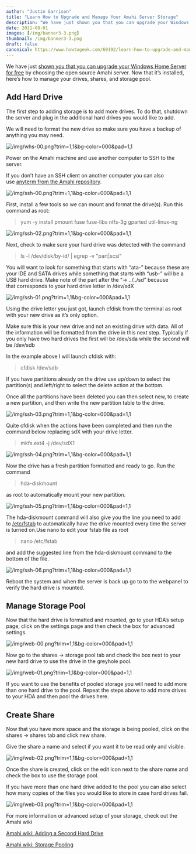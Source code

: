 ```yaml
---
author: "Justin Garrison"
title: "Learn How to Upgrade and Manage Your Amahi Server Storage"
description: "We have just shown you that you can upgrade your Windows Home Server for free"
date: 2011-08-01
images: [/img/banner3-3.png]
thumbnail: /img/banner3-3.png
draft: false
canonical: https://www.howtogeek.com/69192/learn-how-to-upgrade-and-manage-your-amahi-server-storage/
---
```


We have just [shown you that you can upgrade your Windows Home Server for free](https://www.howtogeek.com/63253/upgrade-your-windows-home-server-with-amahi/) by choosing the open source Amahi server. Now that it’s installed, here’s how to manage your drives, shares, and storage pool.

## Add Hard Drive

The first step to adding storage is to add more drives. To do that, shutdown the server and plug in the additional hard drives you would like to add.

We will need to format the new drive so make sure you have a backup of anything you may need.

![/img/whs-00.png?trim=1,1&bg-color=000&pad=1,1](/img/whs-00.png?trim=1,1&bg-color=000&pad=1,1)

Power on the Amahi machine and use another computer to SSH to the server.

If you don’t have an SSH client on another computer you can also use [anyterm from the Amahi repository](https://www.amahi.org/apps/ajaxterm).

![/img/ssh-00.png?trim=1,1&bg-color=000&pad=1,1](/img/ssh-00.png?trim=1,1&bg-color=000&pad=1,1)

First, install a few tools so we can mount and format the drive(s). Run this command as root:

> yum -y install pmount fuse fuse-libs ntfs-3g gparted util-linux-ng

![/img/ssh-02.png?trim=1,1&bg-color=000&pad=1,1](/img/ssh-02.png?trim=1,1&bg-color=000&pad=1,1)

Next, check to make sure your hard drive was detected with the command

> ls -l /dev/disk/by-id/ | egrep -v "part|scsi"

You will want to look for something that starts with “ata-” because these are your IDE and SATA drives while something that starts with “usb-” will be a USB hard drive. Make note of the part after the “-> ../../sd” because that corresponds to your hard drive letter in /dev/sdX

![/img/ssh-01.png?trim=1,1&bg-color=000&pad=1,1](/img/ssh-01.png?trim=1,1&bg-color=000&pad=1,1)

Using the drive letter you just got, launch cfdisk from the terminal as root with your new drive as it’s only option.

Make sure this is your new drive and not an existing drive with data. All of the information will be formatted from the drive in this next step. Typically if you only have two hard drives the first will be /dev/sda while the second will be /dev/sdb

In the example above I will launch cfdisk with:

> cfdisk /dev/sdb

If you have partitions already on the drive use up/down to select the partition(s) and left/right to select the delete action at the bottom.

Once all the partitions have been deleted you can then select new, to create a new partition, and then write the new partition table to the drive.

![/img/ssh-03.png?trim=1,1&bg-color=000&pad=1,1](/img/ssh-03.png?trim=1,1&bg-color=000&pad=1,1)

Quite cfdisk when the actions have been completed and then run the command below replacing sdX with your drive letter.

> mkfs.ext4 -j /dev/sdX1

![/img/ssh-04.png?trim=1,1&bg-color=000&pad=1,1](/img/ssh-04.png?trim=1,1&bg-color=000&pad=1,1)

Now the drive has a fresh partition formatted and ready to go. Run the command

> hda-diskmount

as root to automatically mount your new partition.

![/img/ssh-05.png?trim=1,1&bg-color=000&pad=1,1](/img/ssh-05.png?trim=1,1&bg-color=000&pad=1,1)

The hda-diskmount command will also give you the line you need to add to [/etc/fstab](https://www.howtogeek.com/38125/htg-explains-what-is-the-linux-fstab-and-how-does-it-work/) to automatically have the drive mounted every time the server is turned on.Use nano to edit your fstab file as root

> nano /etc/fstab

and add the suggested line from the hda-diskmount command to the bottom of the file.

![/img/ssh-06.png?trim=1,1&bg-color=000&pad=1,1](/img/ssh-06.png?trim=1,1&bg-color=000&pad=1,1)

Reboot the system and when the server is back up go to to the webpanel to verify the hard drive is mounted.

## Manage Storage Pool

Now that the hard drive is formatted and mounted, go to your HDA’s setup page, click on the settings page and then check the box for advanced settings.

![/img/web-00.png?trim=1,1&bg-color=000&pad=1,1](/img/web-00.png?trim=1,1&bg-color=000&pad=1,1)

Now go to the shares -> storage pool tab and check the box next to your new hard drive to use the drive in the greyhole pool.

![/img/web-01.png?trim=1,1&bg-color=000&pad=1,1](/img/web-01.png?trim=1,1&bg-color=000&pad=1,1)

If you want to use the benefits of pooled storage you will need to add more than one hard drive to the pool. Repeat the steps above to add more drives to your HDA and then pool the drives here.

## Create Share

Now that you have more space and the storage is being pooled, click on the shares -> shares tab and click new share.

Give the share a name and select if you want it to be read only and visible.

![/img/web-02.png?trim=1,1&bg-color=000&pad=1,1](/img/web-02.png?trim=1,1&bg-color=000&pad=1,1)

Once the share is created, click on the edit icon next to the share name and check the box to use the storage pool.

If you have more than one hard drive added to the pool you can also select how many copies of the files you would like to store in case hard drives fail.

![/img/web-03.png?trim=1,1&bg-color=000&pad=1,1](/img/web-03.png?trim=1,1&bg-color=000&pad=1,1)

For more information or advanced setup of your storage, check out the Amahi wiki

[Amahi wiki: Adding a Second Hard Drive](https://wiki.amahi.org/index.php/Adding_a_second_hard_drive_to_your_HDA)

[Amahi wiki: Storage Pooling](https://wiki.amahi.org/index.php/Storage_pooling)

